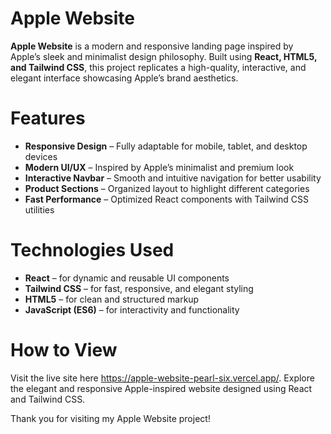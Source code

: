 # Apple Website
**Apple Website** is a modern and responsive landing page inspired by Apple’s sleek and minimalist design philosophy. Built using **React, HTML5, and Tailwind CSS**, this project replicates a high-quality, interactive, and elegant interface showcasing Apple’s brand aesthetics.

# Features
- **Responsive Design** – Fully adaptable for mobile, tablet, and desktop devices
- **Modern UI/UX** – Inspired by Apple’s minimalist and premium look
- **Interactive Navbar** – Smooth and intuitive navigation for better usability
- **Product Sections** – Organized layout to highlight different categories
- **Fast Performance** – Optimized React components with Tailwind CSS utilities

# Technologies Used
- **React** – for dynamic and reusable UI components
- **Tailwind CSS** – for fast, responsive, and elegant styling
- **HTML5** – for clean and structured markup
- **JavaScript (ES6)** – for interactivity and functionality

# How to View
Visit the live site here https://apple-website-pearl-six.vercel.app/. Explore the elegant and responsive Apple-inspired website designed using React and Tailwind CSS.

Thank you for visiting my Apple Website project!
